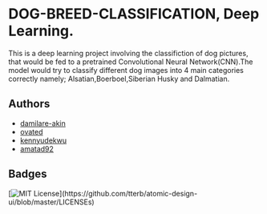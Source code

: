 
#   DOG-BREED-CLASSIFICATION, Deep Learning.

This is a deep learning project involving the classifiction of dog pictures, that would be fed to a pretrained Convolutional Neural Network(CNN).The model would try to classify different dog images into 4 main categories correctly namely; Alsatian,Boerboel,Siberian Husky and Dalmatian. 
## Authors

- [damilare-akin](http://github.com/damilare-akin)
- [ovated](http://github.com/ovated)
- [kennyudekwu](http://github.com/kennyudekwu)
- [amatad92](http://github.com/amatad92)
  
## Badges

[![MIT License](https://img.shields.io/apm/l/atomic-design-ui.svg?)](https://github.com/tterb/atomic-design-ui/blob/master/LICENSEs)

  
